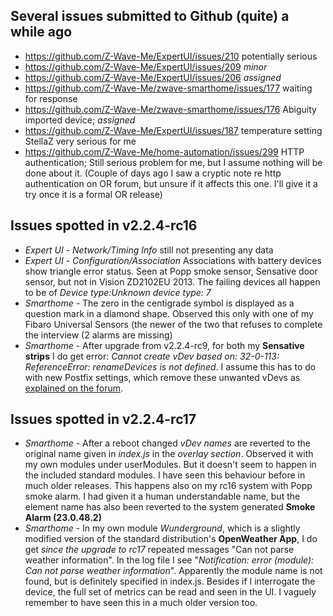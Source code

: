 ## Several issues submitted to Github (quite) a while ago      
- https://github.com/Z-Wave-Me/ExpertUI/issues/210  potentially serious       
- https://github.com/Z-Wave-Me/ExpertUI/issues/209  *minor*          
- https://github.com/Z-Wave-Me/ExpertUI/issues/206  *assigned*     
- https://github.com/Z-Wave-Me/zwave-smarthome/issues/177  waiting for response    
- https://github.com/Z-Wave-Me/zwave-smarthome/issues/176  Abiguity imported device; *assigned*       
- https://github.com/Z-Wave-Me/ExpertUI/issues/187 temperature setting StellaZ very serious for me      
- https://github.com/Z-Wave-Me/home-automation/issues/299 HTTP authentication; Still serious problem for me, but I assume nothing will be done about it. (Couple of days ago I saw a cryptic note re http authentication on OR forum, but unsure if it affects this one. I'll give it a try once it is a formal OR release)      

## Issues spotted in v2.2.4-rc16     
- *Expert UI* - *Network/Timing Info* still not presenting any data
- *Expert UI* - *Configuration/Association* Associations with battery devices show triangle error status. Seen at Popp smoke sensor, Sensative door sensor, but not in Vision ZD2102EU 2013. The failing devices all happen to be of *Device type:Unknown device type: 7*
- *Smarthome* -  The zero in the centigrade symbol is displayed as a question mark in a diamond shape. Observed this only with one of my Fibaro Universal Sensors (the newer of the two that refuses to complete the interview (2 alarms are missing) 
-  *Smarthome* - After upgrade from v2.2.4-rc9, for both my **Sensative strips** I do get error: *Cannot create vDev based on: 32-0-113: ReferenceError: renameDevices is not defined*. I assume this has to do with new Postfix settings, which remove these unwanted vDevs as [explained on the forum](http://forum.z-wave.me/viewtopic.php?f=3419&t=23470&p=63958#p63955).      
## Issues spotted in v2.2.4-rc17
- *Smarthome* - After a reboot changed *vDev names* are reverted to the original name given in *index.js* in the *overlay section*. Observed it with my own modules under userModules. But it doesn't seem to happen in the included standard modules. I have seen this behaviour before in much older releases. This happens also on my rc16 system with Popp smoke alarm. I had given it a human understandable name, but the element name has also been reverted to the system generated **Smoke Alarm (23.0.48.2)**      
- *Smarthome* - In my own module *Wunderground*, which is a slightly modified version of the standard distribution's **OpenWeather App**, I do get *since the upgrade to rc17* repeated messages "Can not parse weather information". In the log file I see "*Notification: error (module): Can not parse weather information*". Apparently the module name is not found, but is definitely specified in index.js. Besides if I interrogate the device, the full set of metrics can be read and seen in the UI. I vaguely remember to have seen this in a much older version too.                 
